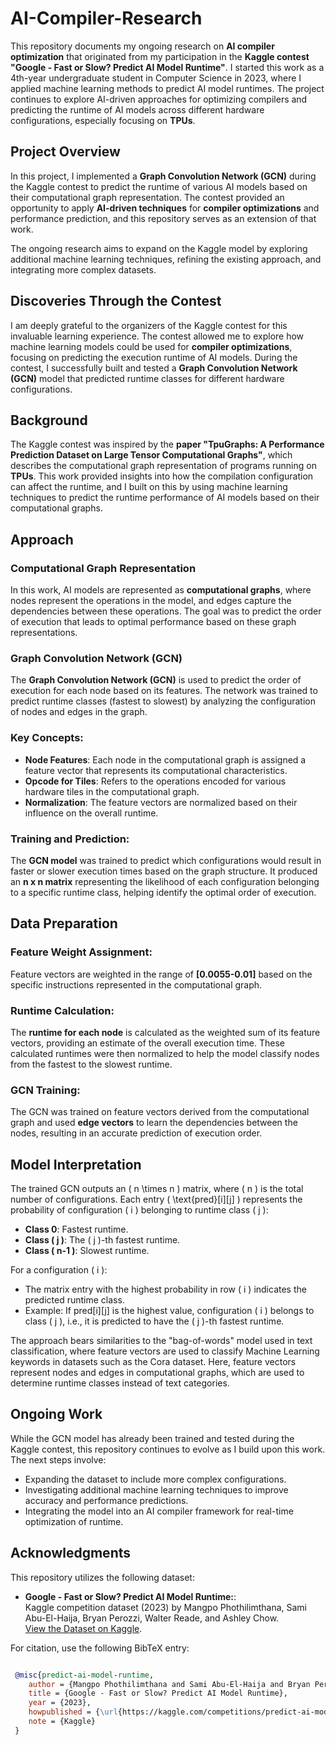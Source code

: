 # AI-Compiler-Research

This repository documents my ongoing research on **AI compiler optimization** that originated from my participation in the **Kaggle contest "Google - Fast or Slow? Predict AI Model Runtime"**. I started this work as a 4th-year undergraduate student in Computer Science in 2023, where I applied machine learning methods to predict AI model runtimes. The project continues to explore AI-driven approaches for optimizing compilers and predicting the runtime of AI models across different hardware configurations, especially focusing on **TPUs**.

## Project Overview

In this project, I implemented a **Graph Convolution Network (GCN)** during the Kaggle contest to predict the runtime of various AI models based on their computational graph representation. The contest provided an opportunity to apply **AI-driven techniques** for **compiler optimizations** and performance prediction, and this repository serves as an extension of that work.

The ongoing research aims to expand on the Kaggle model by exploring additional machine learning techniques, refining the existing approach, and integrating more complex datasets.

## Discoveries Through the Contest

I am deeply grateful to the organizers of the Kaggle contest for this invaluable learning experience. The contest allowed me to explore how machine learning models could be used for **compiler optimizations**, focusing on predicting the execution runtime of AI models. During the contest, I successfully built and tested a **Graph Convolution Network (GCN)** model that predicted runtime classes for different hardware configurations.

## Background

The Kaggle contest was inspired by the **paper "TpuGraphs: A Performance Prediction Dataset on Large Tensor Computational Graphs"**, which describes the computational graph representation of programs running on **TPUs**. This work provided insights into how the compilation configuration can affect the runtime, and I built on this by using machine learning techniques to predict the runtime performance of AI models based on their computational graphs.

## Approach

### Computational Graph Representation

In this work, AI models are represented as **computational graphs**, where nodes represent the operations in the model, and edges capture the dependencies between these operations. The goal was to predict the order of execution that leads to optimal performance based on these graph representations.

### Graph Convolution Network (GCN)

The **Graph Convolution Network (GCN)** is used to predict the order of execution for each node based on its features. The network was trained to predict runtime classes (fastest to slowest) by analyzing the configuration of nodes and edges in the graph.

### Key Concepts:
- **Node Features**: Each node in the computational graph is assigned a feature vector that represents its computational characteristics.
- **Opcode for Tiles**: Refers to the operations encoded for various hardware tiles in the computational graph.
- **Normalization**: The feature vectors are normalized based on their influence on the overall runtime.

### Training and Prediction:
The **GCN model** was trained to predict which configurations would result in faster or slower execution times based on the graph structure. It produced an **n x n matrix** representing the likelihood of each configuration belonging to a specific runtime class, helping identify the optimal order of execution.

## Data Preparation

### Feature Weight Assignment:
Feature vectors are weighted in the range of **[0.0055-0.01]** based on the specific instructions represented in the computational graph.

### Runtime Calculation:
The **runtime for each node** is calculated as the weighted sum of its feature vectors, providing an estimate of the overall execution time. These calculated runtimes were then normalized to help the model classify nodes from the fastest to the slowest runtime.

### GCN Training:
The GCN was trained on feature vectors derived from the computational graph and used **edge vectors** to learn the dependencies between the nodes, resulting in an accurate prediction of execution order.

## Model Interpretation

The trained GCN outputs an \( n \times n \) matrix, where \( n \) is the total number of configurations. Each entry \( \text{pred}[i][j] \) represents the probability of configuration \( i \) belonging to runtime class \( j \):

- **Class 0**: Fastest runtime.
- **Class \( j \)**: The \( j \)-th fastest runtime.
- **Class \( n-1 \)**: Slowest runtime.

For a configuration \( i \):
- The matrix entry with the highest probability in row \( i \) indicates the predicted runtime class.
- Example: If pred\[i\]\[j\] is the highest value, configuration \( i \) belongs to class \( j \), i.e., it is predicted to have the \( j \)-th fastest runtime.
  
The approach bears similarities to the "bag-of-words" model used in text classification, where feature vectors are used to classify Machine Learning keywords in datasets such as the Cora dataset. Here, feature vectors represent nodes and edges in computational graphs, which are used to determine runtime classes instead of text categories.

## Ongoing Work

While the GCN model has already been trained and tested during the Kaggle contest, this repository continues to evolve as I build upon this work. The next steps involve:
- Expanding the dataset to include more complex configurations.
- Investigating additional machine learning techniques to improve accuracy and performance predictions.
- Integrating the model into an AI compiler framework for real-time optimization of runtime.

## Acknowledgments

This repository utilizes the following dataset:
- **Google - Fast or Slow? Predict AI Model Runtime:**:  
   Kaggle competition dataset (2023) by Mangpo Phothilimthana, Sami Abu-El-Haija, Bryan Perozzi, Walter Reade, and Ashley Chow.  
   [View the Dataset on Kaggle](https://www.kaggle.com/competitions/predict-ai-model-runtime).  

For citation, use the following BibTeX entry:
```bibtex

 @misc{predict-ai-model-runtime,
    author = {Mangpo Phothilimthana and Sami Abu-El-Haija and Bryan Perozzi and Walter Reade and Ashley Chow},
    title = {Google - Fast or Slow? Predict AI Model Runtime},
    year = {2023},
    howpublished = {\url{https://kaggle.com/competitions/predict-ai-model-runtime}},
    note = {Kaggle}
 }
